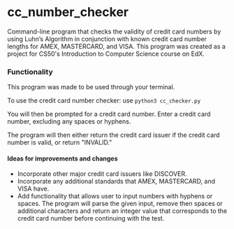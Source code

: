# cc_number_checker
Command-line program that checks the validity of credit card numbers by using Luhn’s Algorithm in conjunction with known credit card number lengths for AMEX, MASTERCARD, and VISA. This program was created as a project for CS50's Introduction to Computer Science course on EdX.

### Functionality
This program was made to be used through your terminal.

To use the credit card number checker: use `python3 cc_checker.py`

You will then be prompted for a credit card number. Enter a credit card number, excluding any spaces or hyphens. 

The program will then either return the credit card issuer if the credit card number is valid, or return "INVALID."


#### Ideas for improvements and changes
- Incorporate other major credit card issuers like DISCOVER.
- Incorporate any additional standards that AMEX, MASTERCARD, and VISA have.
- Add functionality that allows user to input numbers with hyphens or spaces. The program will parse the given input, remove then spaces or additional characters and return an integer value that corresponds to the credit card number before continuing with the test. 

